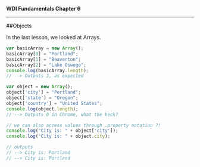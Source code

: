 **WDI Fundamentals Chapter 6**

---

##Objects

In the last lesson, we looked at Arrays.  

```js
var basicArray = new Array();
basicArray[0] = "Portland";
basicArray[1] = "Beaverton";
basicArray[2] = "Lake Oswego";
console.log(basicArray.length);
// --> Outputs 3, as expected

var object = new Array();
object['city'] = "Portland";
object['state'] = "Oregon";
object['country'] = "United States";
console.log(object.length);
// --> Outputs 0 in Chrome, what the heck?

// we can also access values through .property notation ?!
console.log("City is: " + object['city']);
console.log("City is: " + object.city); 

// outputs
// --> City is: Portland
// --> City is: Portland
```






